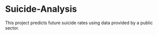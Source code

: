 # Suicide-Analysis

This project predicts future suicide rates using data provided by a public sector.
